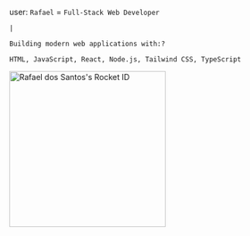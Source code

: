     
    
   user:
`Rafael` = `Full-Stack Web Developer ` 

`|`  

`Building modern web applications with:?`
     
    HTML, JavaScript, React, Node.js, Tailwind CSS, TypeScript

    

<a href="https://app.rocketseat.com.br/me/orafasantos">
        <img
          src="https://app.rocketseat.com.br/api/rocketid/share?slug=orafasantos&type=card"
          width="280"
          alt="Rafael dos Santos's Rocket ID"
        />
      </a>
